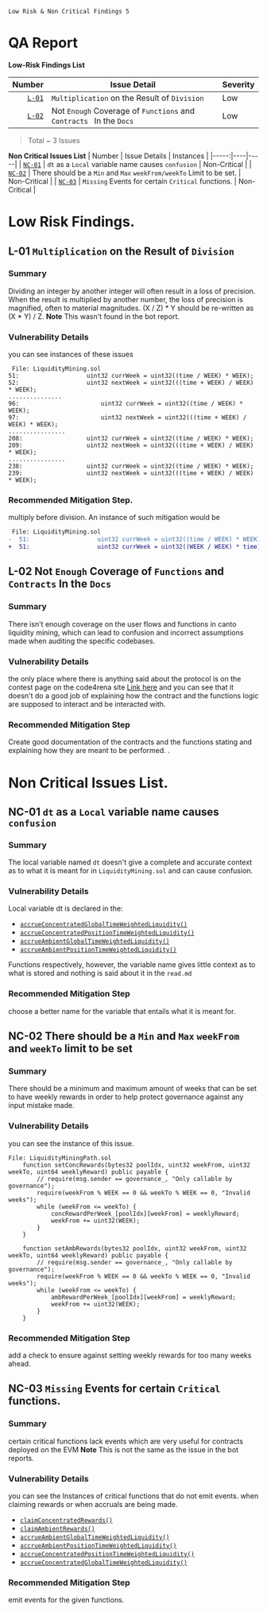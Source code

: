 `Low Risk & Non Critical Findings 5`
# QA Report

**Low-Risk Findings List**



| Number | Issue Detail | Severity |
|-----:|----|-----|
| [`L-01`](#L-01-multiplication-on-the-result-of-division) | `Multiplication` on the Result of `Division` | Low |
| [`L-02`](#L-02-not-enough-coverage-of-functions-and-contracts-in-the-docs) | Not `Enough` Coverage of `Functions` and `Contracts ` In the `Docs` | Low |
> Total ~ 3 Issues


**Non Critical Issues List**
| Number | Issue Details | Instances |
|-----:|----|-----|
| [`NC-01`](#NC-01-dt-as-a-local-variable-name-causes-confusion) | `dt` as a `Local` variable name causes `confusion` | Non-Critical |
| [`NC-02`](#NC-02-there-should-be-a-min-and-max-weekfrom-weekto-limit-to-be-set) | There should be a `Min` and `Max` `weekFrom/weekTo` Limit to be set. | Non-Critical |
| [`NC-03`](#NC-03-missing-events-for-certain-critical-functions) | `Missing` Events for certain `Critical` functions. | Non-Critical |


# Low Risk Findings.

## L-01 `Multiplication` on the Result of `Division`
### Summary 
 Dividing an integer by another integer will often result in a loss of precision. When the result is multiplied by another number, the loss of precision is magnified, often to material magnitudes. (X / Z) * Y should be re-written as (X * Y) / Z.
 **Note** This wasn't found in the bot report.
### Vulnerability Details 
you can see instances of these issues
```solidity
 File: LiquidityMining.sol
51:                   uint32 currWeek = uint32((time / WEEK) * WEEK);
52:                   uint32 nextWeek = uint32(((time + WEEK) / WEEK) * WEEK);
............... 
96:                       uint32 currWeek = uint32((time / WEEK) * WEEK);
97:                       uint32 nextWeek = uint32(((time + WEEK) / WEEK) * WEEK);
................
208:                  uint32 currWeek = uint32((time / WEEK) * WEEK);
209:                  uint32 nextWeek = uint32(((time + WEEK) / WEEK) * WEEK);
................
238:                  uint32 currWeek = uint32((time / WEEK) * WEEK); 
239:                  uint32 nextWeek = uint32(((time + WEEK) / WEEK) * WEEK);

```
### Recommended Mitigation Step.
multiply before division. An instance of such mitigation would be
```diff
 File: LiquidityMining.sol
-  51:                   uint32 currWeek = uint32((time / WEEK) * WEEK);
+  51:                   uint32 currWeek = uint32((WEEK / WEEK) * time);
```
## L-02 Not `Enough` Coverage of `Functions` and `Contracts` In the `Docs`
### Summary 
 There isn't enough coverage on the user flows and functions in canto liquidity mining, which can lead to confusion and incorrect assumptions made when auditing the specific codebases.
### Vulnerability Details 
the only place where there is anything said about the protocol is on the contest page on the code4rena site [Link here]() and you can see that it doesn't do a good job of explaining how the contract and the functions logic are supposed to interact and be interacted with.  
### Recommended Mitigation Step
Create good documentation of the contracts and the functions stating and explaining how they are  meant to be performed.
.
# Non Critical Issues List.

## NC-01 `dt` as a `Local` variable name causes `confusion`
### Summary 
 The local variable named `dt` doesn't give a complete and accurate context as to what it is meant for in `LiquidityMining.sol` and can cause confusion.
### Vulnerability Details 
 Local variable dt is declared in the:
 - [`accrueConcentratedGlobalTimeWeightedLiquidity()`](https://github.com/code-423n4/2023-10-canto/blob/40edbe0c9558b478c84336aaad9b9626e5d99f34/canto_ambient/contracts/mixins/LiquidityMining.sol#L53C1-L53C36)
 - [`accrueConcentratedPositionTimeWeightedLiquidity()`](https://github.com/code-423n4/2023-10-canto/blob/40edbe0c9558b478c84336aaad9b9626e5d99f34/canto_ambient/contracts/mixins/LiquidityMining.sol#L98C1-L98C40)
 - [`accrueAmbientGlobalTimeWeightedLiquidity()`](https://github.com/code-423n4/2023-10-canto/blob/40edbe0c9558b478c84336aaad9b9626e5d99f34/canto_ambient/contracts/mixins/LiquidityMining.sol#L210C1-L210C36)
 - [`accrueAmbientPositionTimeWeightedLiquidity()`](https://github.com/code-423n4/2023-10-canto/blob/40edbe0c9558b478c84336aaad9b9626e5d99f34/canto_ambient/contracts/mixins/LiquidityMining.sol#L240C1-L240C36)

Functions respectively, however, the variable name gives little context as to what is stored and nothing is said about it in the `read.md`
### Recommended Mitigation Step
choose a better name for the variable that entails what it is meant for.

## NC-02 There should be a `Min` and `Max` `weekFrom` and  `weekTo` limit to be set
### Summary 
There should be a minimum and maximum amount of weeks that can be set to have weekly rewards in order to help protect governance against any input mistake made.
### Vulnerability Details 
you can see the instance of this issue.
```solidity
File: LiquidityMiningPath.sol
    function setConcRewards(bytes32 poolIdx, uint32 weekFrom, uint32 weekTo, uint64 weeklyReward) public payable {
        // require(msg.sender == governance_, "Only callable by governance");
        require(weekFrom % WEEK == 0 && weekTo % WEEK == 0, "Invalid weeks");
        while (weekFrom <= weekTo) {
            concRewardPerWeek_[poolIdx][weekFrom] = weeklyReward;
            weekFrom += uint32(WEEK);
        }
    }

    function setAmbRewards(bytes32 poolIdx, uint32 weekFrom, uint32 weekTo, uint64 weeklyReward) public payable {
        // require(msg.sender == governance_, "Only callable by governance");
        require(weekFrom % WEEK == 0 && weekTo % WEEK == 0, "Invalid weeks");
        while (weekFrom <= weekTo) {
            ambRewardPerWeek_[poolIdx][weekFrom] = weeklyReward;
            weekFrom += uint32(WEEK);
        }
    }
```
### Recommended Mitigation Step
add a check to ensure against setting weekly rewards for too many weeks ahead.
## NC-03 `Missing` Events for certain `Critical` functions.
### Summary 
 certain critical functions lack events which are very useful for contracts deployed on the EVM
 **Note** This is not the same as the issue in the bot reports.
### Vulnerability Details 
you can see the Instances of critical functions that do not emit events. when claiming rewards or when accruals are being made.
- [`claimConcentratedRewards()`](https://github.com/code-423n4/2023-10-canto/blob/37a1d64cf3a10bf37cbc287a22e8991f04298fa0/canto_ambient/contracts/mixins/LiquidityMining.sol#L156C1-L162C17)
- [`claimAmbientRewards()`](https://github.com/code-423n4/2023-10-canto/blob/37a1d64cf3a10bf37cbc287a22e8991f04298fa0/canto_ambient/contracts/mixins/LiquidityMining.sol#L256C1-L260C17)
- [`accrueAmbientGlobalTimeWeightedLiquidity()`](https://github.com/code-423n4/2023-10-canto/blob/37a1d64cf3a10bf37cbc287a22e8991f04298fa0/canto_ambient/contracts/mixins/LiquidityMining.sol#L198C1-L201C17)
- [`accrueAmbientPositionTimeWeightedLiquidity()`](https://github.com/code-423n4/2023-10-canto/blob/37a1d64cf3a10bf37cbc287a22e8991f04298fa0/canto_ambient/contracts/mixins/LiquidityMining.sol#L224C1-L227C17)
- [`accrueConcentratedPositionTimeWeightedLiquidity()`](https://github.com/code-423n4/2023-10-canto/blob/37a1d64cf3a10bf37cbc287a22e8991f04298fa0/canto_ambient/contracts/mixins/LiquidityMining.sol#L69C1-L74C17)
- [`accrueConcentratedGlobalTimeWeightedLiquidity()`](https://github.com/code-423n4/2023-10-canto/blob/37a1d64cf3a10bf37cbc287a22e8991f04298fa0/canto_ambient/contracts/mixins/LiquidityMining.sol#L39C1-L42C17)
### Recommended Mitigation Step
emit events for the given functions.